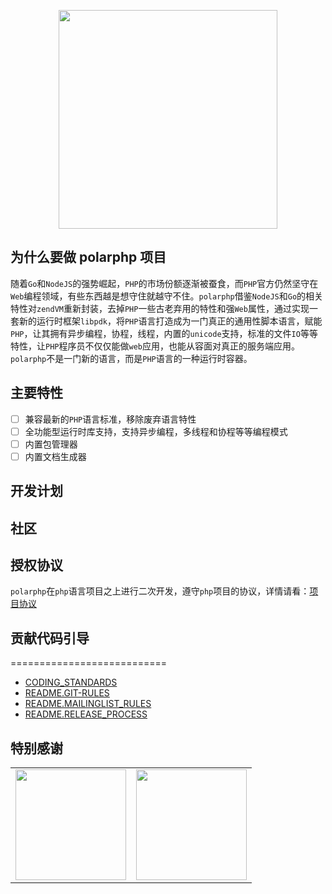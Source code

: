 <p align="center">
   <img width="350" src ="https://raw.githubusercontent.com/polarphp/polarphp/master/assets/polarphp.png?sanitize=true"/>
</p>

## 为什么要做 polarphp 项目

随着`Go`和`NodeJS`的强势崛起，`PHP`的市场份额逐渐被蚕食，而`PHP`官方仍然坚守在`Web`编程领域，有些东西越是想守住就越守不住。`polarphp`借鉴`NodeJS`和`Go`的相关特性对`zendVM`重新封装，去掉`PHP`一些古老弃用的特性和强`Web`属性，通过实现一套新的运行时框架`libpdk`，将`PHP`语言打造成为一门真正的通用性脚本语言，赋能`PHP`，让其拥有异步编程，协程，线程，内置的`unicode`支持，标准的文件`IO`等等特性，让`PHP`程序员不仅仅能做`web`应用，也能从容面对真正的服务端应用。`polarphp`不是一门新的语言，而是`PHP`语言的一种运行时容器。

## 主要特性

- [ ] 兼容最新的`PHP`语言标准，移除废弃语言特性
- [ ] 全功能型运行时库支持，支持异步编程，多线程和协程等等编程模式
- [ ] 内置包管理器
- [ ] 内置文档生成器

## 开发计划

## 社区

## 授权协议

`polarphp`在`php`语言项目之上进行二次开发，遵守`php`项目的协议，详情请看：[项目协议](/LICENSE)

## 贡献代码引导
===========================
- [CODING_STANDARDS](docs/CODING_STANDARDS)
- [README.GIT-RULES](docs/README.GIT-RULES)
- [README.MAILINGLIST_RULES](docs/README.MAILINGLIST_RULES)
- [README.RELEASE_PROCESS](docs/README.RELEASE_PROCESS)

## 特别感谢
<!--特别感谢开始-->
<table>
  <tbody>
    <tr>
      <td align="center" valign="middle">
        <a href="https://www.oschina.net/" target="_blank">
          <img width="177px" src="https://raw.githubusercontent.com/polarphp/polarphp/master/assets/osc.svg?sanitize=true">
        </a>
      </td>
      <td align="center" valign="middle">
        <a href="https://gitee.com/?from=polarphp.org" target="_blank">
          <img width="177px" src="https://raw.githubusercontent.com/polarphp/polarphp/master/assets/gitee.svg?sanitize=true">
        </a>
      </td>
    </tr><tr></tr>
  </tbody>
</table>
<!--特别感谢结束-->
